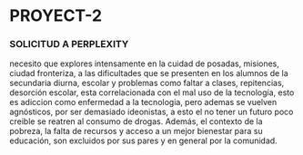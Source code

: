 # PROYECT-2
### SOLICITUD A PERPLEXITY
necesito que explores intensamente en la cuidad de posadas, misiones, ciudad fronteriza, a las dificultades que se presenten en los alumnos de la secundaria diurna, escolar y problemas como faltar a clases, repitencias, desorción escolar, esta correlacionada con el mal uso de la tecnología, esto es adiccion como enfermedad a la tecnologia, pero ademas se vuelven agnósticos, por ser demasiado ideonistas, a esto el no tener un futuro poco creible se reatren al consumo de drogas. Además, el contexto de la pobreza, la falta de recursos y acceso a un mejor bienestar para su educación, son excluidos por sus pares y en general por la comunidad.
